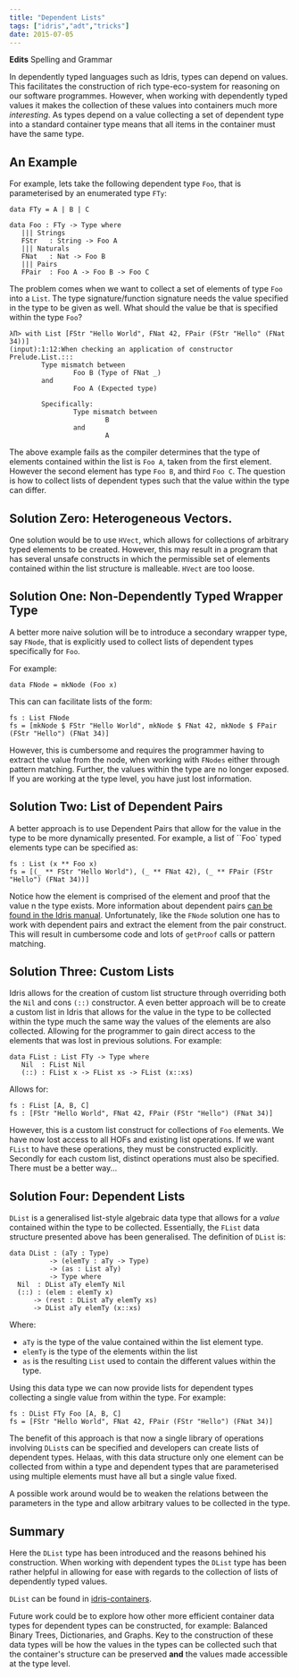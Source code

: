 ```yaml
---
title: "Dependent Lists"
tags: ["idris","adt","tricks"]
date: 2015-07-05
---
```


**Edits** Spelling and Grammar

In dependently typed languages such as Idris, types can depend on values. This facilitates the construction of rich type-eco-system for reasoning on our software programmes. However, when working with dependently typed values it makes the collection of these values into containers much more *interesting*. As types depend on a value collecting a set of dependent type into a standard container type means that all items in the container must have the same type.

## An Example

For example, lets take the following dependent type `Foo`, that is parameterised by an enumerated type `FTy`:

```
data FTy = A | B | C

data Foo : FTy -> Type where
   ||| Strings
   FStr   : String -> Foo A
   ||| Naturals
   FNat   : Nat -> Foo B
   ||| Pairs
   FPair  : Foo A -> Foo B -> Foo C
```

The problem comes when we want to collect a set of elements of type `Foo` into a `List`. The type signature/function signature needs the value specified in the type to be given as well. What should the value be that is specified within the type `Foo`?


```
λΠ> with List [FStr "Hello World", FNat 42, FPair (FStr "Hello" (FNat 34))]
(input):1:12:When checking an application of constructor Prelude.List.:::
        Type mismatch between
                Foo B (Type of FNat _)
        and
                Foo A (Expected type)

        Specifically:
                Type mismatch between
                        B
                and
                        A
```

The above example fails as the compiler determines that the type of elements contained within the list is `Foo A`, taken from the first element. However the second element has type `Foo B`, and third `Foo C`.
The question is how to collect lists of dependent types such that the value within the type can differ.

## Solution Zero: Heterogeneous Vectors.

One solution would be to use `HVect`, which allows for collections of arbitrary typed elements to be created. However, this may result in a program that has several unsafe constructs in which the permissible set of elements contained within the list structure is malleable. `HVect` are too loose.

## Solution One: Non-Dependently Typed Wrapper Type

A better more naive solution will be to introduce a secondary wrapper type, say `FNode`, that is explicitly used to collect lists of dependent types specifically for `Foo`.

For example:

```
data FNode = mkNode (Foo x)
```

This can can facilitate lists of the form:


```
fs : List FNode
fs = [mkNode $ FStr "Hello World", mkNode $ FNat 42, mkNode $ FPair (FStr "Hello") (FNat 34)]
```

However, this is cumbersome and requires the programmer having to extract the value from the node, when working with `FNodes` either through pattern matching.
Further, the values within the type are no longer exposed. If you are working at the type level, you have just lost information.

## Solution Two: List of Dependent Pairs

A better approach is to use Dependent Pairs that allow for the value in the type to be more dynamically presented. For example, a list of ``Foo` typed elements type can be specified as:


    fs : List (x ** Foo x)
    fs = [(_ ** FStr "Hello World"), (_ ** FNat 42), (_ ** FPair (FStr "Hello") (FNat 34))]

Notice how the element is comprised of the element and proof that the value n the type exists. More information about dependent pairs [can be found in the Idris manual](http://idris.readthedocs.org/en/latest/tutorial/typesfuns.html#dependent-pairs).
Unfortunately, like the `FNode` solution one has to work with dependent pairs and extract the element from the pair construct. This will result in cumbersome code and lots of `getProof` calls or pattern matching.

## Solution Three: Custom Lists

Idris allows for the creation of custom list structure through overriding both the `Nil` and cons `(::)` constructor. A even better approach will be to create a custom list in Idris that allows for the value in the type to be collected within the type much the same way the values of the elements are also collected.
Allowing for the programmer to gain direct access to the elements that was lost in previous solutions.
For example:

```
data FList : List FTy -> Type where
   Nil  : FList Nil
   (::) : FList x -> FList xs -> FList (x::xs)
```

Allows for:

```
fs : FList [A, B, C]
fs : [FStr "Hello World", FNat 42, FPair (FStr "Hello") (FNat 34)]
```

However, this is a custom list construct for collections of `Foo` elements.
We have now lost access to all HOFs and existing list operations. If we want `FList` to have these operations, they must be constructed explicitly. Secondly for each custom list, distinct operations must also be specified.
There must be a better way...

## Solution Four: Dependent Lists

`DList` is a generalised list-style algebraic data type that allows for a *value* contained within the type to be collected.
Essentially, the `FList` data structure presented above has been generalised.
The definition of `DList` is:

```
data DList : (aTy : Type)
          -> (elemTy : aTy -> Type)
          -> (as : List aTy)
          -> Type where
  Nil  : DList aTy elemTy Nil
  (::) : (elem : elemTy x)
      -> (rest : DList aTy elemTy xs)
      -> DList aTy elemTy (x::xs)
```

Where:

+ `aTy` is the type of the value contained within the list element type.
+ `elemTy` is the type of the elements within the list
+ `as` is the resulting `List` used to contain the different values within the type.


Using this data type we can now provide lists for dependent types collecting a single value from within the type.
For example:

```
fs : DList FTy Foo [A, B, C]
fs = [FStr "Hello World", FNat 42, FPair (FStr "Hello") (FNat 34)]
```

The benefit of this approach is that now a single library of operations involving `DList`s can be specified and developers can create lists of dependent types.
Helaas, with this data structure only one element can be collected from within a type and dependent types that are parameterised using multiple elements must have all but a single value fixed.

A possible work around would be to weaken the relations between the parameters in the type and allow arbitrary values to be collected in the type.

## Summary

Here the `DList` type has been introduced and the reasons behined his construction.
When working with dependent types the `DList` type has been rather helpful in allowing for ease with regards to the collection of lists of dependently typed values.

`DList` can be found in [idris-containers](https://github.com/jfdm/idris-containers).

Future work could be to explore how other more efficient container data types for dependent types can be constructed, for example: Balanced Binary Trees, Dictionaries, and Graphs.
Key to the construction of these data types will be how the values in the types can be collected such that the container's structure can be preserved **and** the values made accessible at the type level.
